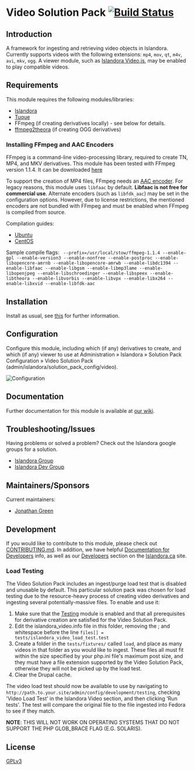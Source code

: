# Video Solution Pack [![Build Status](https://travis-ci.org/Islandora/islandora_solution_pack_video.png?branch=7.x)](https://travis-ci.org/Islandora/islandora_solution_pack_video)

## Introduction

A framework for ingesting and retrieving video objects in Islandora. Currently supports videos with the following extensions:
`mp4`, `mov`, `qt`, `m4v`, `avi`, `mkv`, `ogg`. A viewer module, such as
[Islandora Video.js](https://github.com/islandora/islandora_videojs), may be enabled to play compatible videos.

## Requirements

This module requires the following modules/libraries:

* [Islandora](https://github.com/islandora/islandora)
* [Tuque](https://github.com/islandora/tuque)
* FFmpeg (if creating derivatives locally) - see below for details.
* [ffmpeg2theora](http://v2v.cc/~j/ffmpeg2theora/) (if creating OGG derivatives)

### Installing FFmpeg and AAC Encoders

FFmpeg is a command-line video-processing library, required to create TN, MP4, and MKV derivatives.
This module has been tested with FFmpeg version 1.1.4. It can be downloaded
[here](http://www.ffmpeg.org/releases/ffmpeg-1.1.4.tar.gz)

To support the creation of MP4 files, FFmpeg needs an [AAC encoder](https://trac.ffmpeg.org/wiki/Encode/AAC).
For legacy reasons, this module uses `libfaac` by default. **Libfaac is not free for commercial use**. Alternate encoders
(such as `libfdk_aac`) may be set in the configuration options. However, due to license restrictions, the mentioned encoders
are not bundled with FFmpeg and must be enabled when FFmpeg is compiled from source.

Compilation guides:
* [Ubuntu](https://trac.ffmpeg.org/wiki/CompilationGuide/Ubuntu)
* [CentOS](https://trac.ffmpeg.org/wiki/CompilationGuide/Centos)

Sample compile flags: ` --prefix=/usr/local/stow/ffmpeg-1.1.4 --enable-gpl --enable-version3 --enable-nonfree --enable-postproc --enable-libopencore-amrnb --enable-libopencore-amrwb --enable-libdc1394 --enable-libfaac --enable-libgsm --enable-libmp3lame --enable-libopenjpeg --enable-libschroedinger --enable-libspeex --enable-libtheora --enable-libvorbis --enable-libvpx --enable-libx264 --enable-libxvid --enable-libfdk-aac`

## Installation

Install as usual, see [this](https://www.drupal.org/docs/7/extend/installing-modules) for further information.

## Configuration

Configure this module, including which (if any) derivatives to create, and which (if any) viewer to use at Administration » Islandora » Solution Pack Configuration » Video Solution Pack (admin/islandora/solution_pack_config/video).

![Configuration](https://user-images.githubusercontent.com/2738244/40234143-b0c31ea6-5a73-11e8-9e3b-8133917d496c.png)

## Documentation

Further documentation for this module is available at [our wiki](https://wiki.duraspace.org/display/ISLANDORA/Video+Solution+Pack).

## Troubleshooting/Issues

Having problems or solved a problem? Check out the Islandora google groups for a solution.

* [Islandora Group](https://groups.google.com/forum/?hl=en&fromgroups#!forum/islandora)
* [Islandora Dev Group](https://groups.google.com/forum/?hl=en&fromgroups#!forum/islandora-dev)


## Maintainers/Sponsors
Current maintainers:

* [Jonathan Green](https://github.com/jonathangreen)

## Development

If you would like to contribute to this module, please check out [CONTRIBUTING.md](CONTRIBUTING.md). In addition, we have helpful [Documentation for Developers](https://github.com/Islandora/islandora/wiki#wiki-documentation-for-developers) info, as well as our [Developers](http://islandora.ca/developers) section on the [Islandora.ca](http://islandora.ca) site.

### Load Testing

The Video Solution Pack includes an ingest/purge load test that is disabled and unusable by default. This particular solution pack was chosen for load testing due to the resource-heavy process of creating video derivatives and ingesting several potentially-massive files. To enable and use it:

1. Make sure that the [Testing](https://www.drupal.org/docs/7/testing/testing-module) module is enabled and that all prerequisites for derivative creation are satisfied for the Video Solution Pack.
2. Edit the islandora_video.info file in this folder, removing the ; and whitespace before the line `files[] = tests/islandora_video_load_test.test`
3. Create a folder in the `tests/fixtures/` called `load`, and place as many videos in that folder as you would like to ingest. These files all must fit within the size specified by your php.ini file's maximum post size, and they must have a file extension supported by the Video Solution Pack, otherwise they will not be picked up by the load test.
4. Clear the Drupal cache.

The video load test should now be available to use by navigating to `http://path.to.your.site/admin/config/development/testing`, checking 'Video Load Test' in the Islandora Video section, and then clicking 'Run tests'. The test will compare the original file to the file ingested into Fedora to see if they match.

**NOTE**: THIS WILL NOT WORK ON OPERATING SYSTEMS THAT DO NOT SUPPORT THE PHP GLOB_BRACE FLAG (E.G. SOLARIS).

## License

[GPLv3](http://www.gnu.org/licenses/gpl-3.0.txt)
